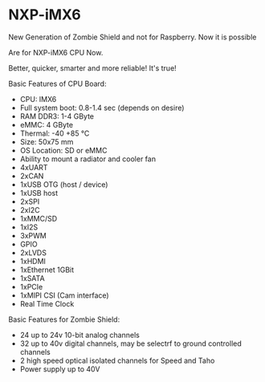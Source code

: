 # NXP-iMX6

New Generation of Zombie Shield and not for Raspberry. Now it is possible

Are for NXP-iMX6 CPU Now.

Better, quicker, smarter and more reliable! It's true!

Basic Features of CPU Board:
- CPU: IMX6
- Full system boot: 0.8-1.4 sec (depends on desire)
- RAM DDR3: 1-4 GByte
- eMMC: 4 GByte
- Thermal: -40 +85 °С
- Size: 50x75 mm
- OS Location: SD or eMMC
- Ability to mount a radiator and cooler fan
- 4xUART
- 2xCAN
- 1xUSB OTG (host / device)
- 1xUSB host
- 2xSPI
- 2xI2C
- 1xMMC/SD
- 1xI2S
- 3xPWM
- GPIO
- 2xLVDS
- 1xHDMI
- 1xEthernet 1GBit
- 1xSATA
- 1xPCIe
- 1xMIPI CSI (Cam interface)
- Real Time Clock

Basic Features for Zombie Shield:
- 24 up to 24v 10-bit analog channels
- 32 up to 40v digital channels, may be selectrf to ground controlled channels
- 2 high speed optical isolated channels for Speed and Taho
- Power supply up to 40V 
